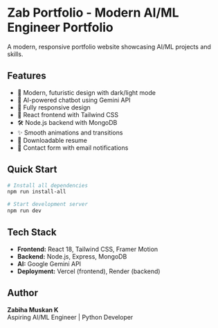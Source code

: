 # Zab Portfolio - Modern AI/ML Engineer Portfolio

A modern, responsive portfolio website showcasing AI/ML projects and skills.

## Features

- 🎨 Modern, futuristic design with dark/light mode
- 🤖 AI-powered chatbot using Gemini API
- 📱 Fully responsive design
- 🚀 React frontend with Tailwind CSS
- 🛠️ Node.js backend with MongoDB
- ✨ Smooth animations and transitions
- 📄 Downloadable resume
- 📧 Contact form with email notifications

## Quick Start

```bash
# Install all dependencies
npm run install-all

# Start development server
npm run dev
```

## Tech Stack

- **Frontend:** React 18, Tailwind CSS, Framer Motion
- **Backend:** Node.js, Express, MongoDB
- **AI:** Google Gemini API
- **Deployment:** Vercel (frontend), Render (backend)

## Author

**Zabiha Muskan K**  
Aspiring AI/ML Engineer | Python Developer
